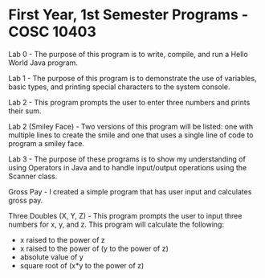 # First Year, 1st Semester Programs - COSC 10403
Lab 0 - The purpose of this program is to write, compile, and run a Hello World Java program.<br>

Lab 1 - The purpose of this program is to demonstrate the use of variables, basic types, and printing special characters to the system console.<br>

Lab 2 - This program prompts the user to enter three numbers and prints their sum.<br>

Lab 2 (Smiley Face) - Two versions of this program will be listed: one with multiple lines to create the smile and one that uses a single line of code to program a smiley face.<br>

Lab 3 - The purpose of these programs is to show my understanding of using Operators in Java and to handle input/output operations using the Scanner class.<br>

Gross Pay - I created a simple program that has user input and calculates gross pay.<br>

Three Doubles (X, Y, Z) - This program prompts the user to input three numbers for x, y, and z. This program will calculate the following:<br>
<ul>
<li> x raised to the power of z </li>
<li> x raised to the power of (y to the power of z) </li>
<li> absolute value of y </li>
<li> square root of (x*y to the power of z) </li>
</ul>







